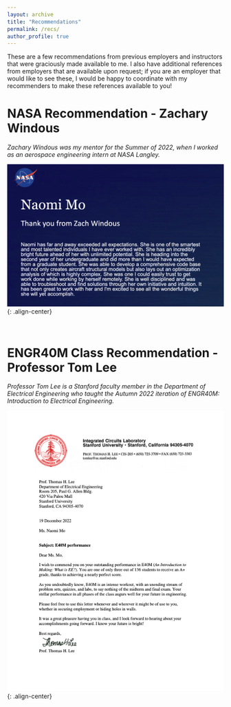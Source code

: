 ```yaml
---
layout: archive
title: "Recommendations"
permalink: /recs/
author_profile: true
---
```


These are a few recommendations from previous employers and instructors that were graciously made available to me. I also have additional references from employers that are available upon request; if you are an employer that would like to see these, I would be happy to coordinate with my recommenders to make these references available to you!

NASA Recommendation - Zachary Windous
======
*Zachary Windous was my mentor for the Summer of 2022, when I worked as an aerospace engineering intern at NASA Langley.*

![POV](/images/zwrl.png){: .align-center}

<br/>

ENGR40M Class Recommendation - Professor Tom Lee
======
*Professor Tom Lee is a Stanford faculty member in the Department of Electrical Engineering who taught the Autumn 2022 iteration of ENGR40M: Introduction to Electrical Engineering.*

![POV](/images/tlrl.png){: .align-center}
